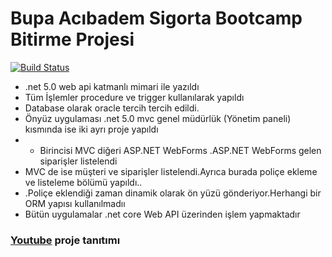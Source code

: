 # Bupa Acıbadem Sigorta Bootcamp Bitirme Projesi



[![Build Status](https://travis-ci.org/joemccann/dillinger.svg?branch=master)](https://travis-ci.org/joemccann/dillinger)



- .net 5.0 web api katmanlı mimari ile yazıldı
- Tüm İşlemler procedure ve trigger kullanılarak yapıldı
- Database olarak oracle tercih tercih edildi.
- Önyüz uygulaması .net 5.0 mvc genel müdürlük (Yönetim paneli) kısmında ise iki ayrı proje yapıldı
- - Birincisi MVC diğeri ASP.NET WebForms .ASP.NET WebForms gelen siparişler listelendi
- MVC de ise müşteri ve siparişler listelendi.Ayrıca burada poliçe ekleme ve listeleme bölümü yapıldı..
- .Poliçe eklendiği zaman dinamik olarak ön yüzü gönderiyor.Herhangi bir ORM yapısı kullanılmadıı
- Bütün uygulamalar .net core Web API üzerinden işlem yapmaktadır


###  [Youtube](https://www.youtube.com/watch?v=NOof6yEXZOI) proje tanıtımı



